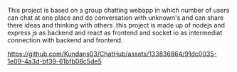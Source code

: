 This project is based on a group chatting webapp in which number of users can chat at one place and do conversation with unknown's and can share there ideas and thinking with others .this project is made up of nodejs and express js as backend and react as frontend and socket io as intermediat connection with backend and frontend.


https://github.com/Kundans03/ChatHub/assets/133836864/91dc0035-1e09-4a3d-bf39-61bfb08c5de5

